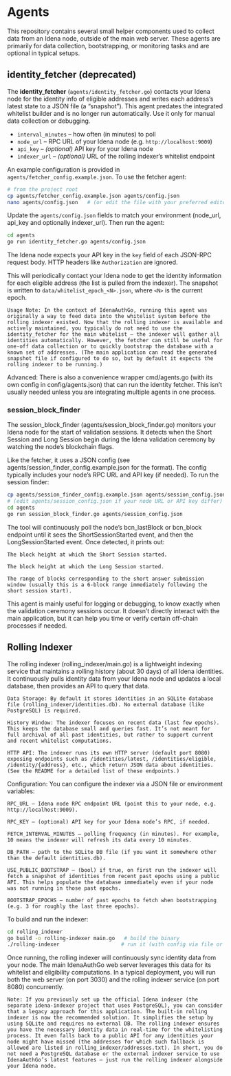# Agents

This repository contains several small helper components used to collect data from an Idena node, outside of the main web server. These agents are primarily for data collection, bootstrapping, or monitoring tasks and are optional in typical setups.

## identity_fetcher (deprecated)

The **identity_fetcher** (`agents/identity_fetcher.go`) contacts your Idena node for the identity info of eligible addresses and writes each address’s latest state to a JSON file (a “snapshot”). This agent predates the integrated whitelist builder and is no longer run automatically. Use it only for manual data collection or debugging.

- `interval_minutes` – how often (in minutes) to poll
- `node_url` – RPC URL of your Idena node (e.g. `http://localhost:9009`)
- `api_key` – *(optional)* API key for your Idena node
- `indexer_url` – *(optional)* URL of the rolling indexer’s whitelist endpoint

An example configuration is provided in `agents/fetcher_config.example.json`. To use the fetcher agent:

```bash
# from the project root
cp agents/fetcher_config.example.json agents/config.json
nano agents/config.json   # (or edit the file with your preferred editor)
```

Update the `agents/config.json` fields to match your environment (node_url, api_key and optionally indexer_url). Then run the agent:

```bash
cd agents
go run identity_fetcher.go agents/config.json
```

The Idena node expects your API key in the `key` field of each JSON-RPC request body. HTTP headers like `Authorization` are ignored.

This will periodically contact your Idena node to get the identity information for each eligible address (the list is pulled from the indexer). The snapshot is written to `data/whitelist_epoch_<N>.json`, where `<N>` is the current epoch.

    Usage Note: In the context of IdenaAuthGo, running this agent was originally a way to feed data into the whitelist system before the rolling indexer existed. Now that the rolling indexer is available and actively maintained, you typically do not need to use the identity_fetcher for the main whitelist – the indexer will gather all identities automatically. However, the fetcher can still be useful for one-off data collection or to quickly bootstrap the database with a known set of addresses. (The main application can read the generated snapshot file if configured to do so, but by default it expects the rolling indexer to be running.) 

Advanced: There is also a convenience wrapper cmd/agents.go (with its own config in config/agents.json) that can run the identity fetcher. This isn’t usually needed unless you are integrating multiple agents in one process.

### session_block_finder

The session_block_finder (agents/session_block_finder.go) monitors your Idena node for the start of validation sessions. It detects when the Short Session and Long Session begin during the Idena validation ceremony by watching the node’s blockchain flags.

Like the fetcher, it uses a JSON config (see agents/session_finder_config.example.json for the format). The config typically includes your node’s RPC URL and API key (if needed). To run the session finder:

```bash
cp agents/session_finder_config.example.json agents/session_config.json
# (edit agents/session_config.json if your node URL or API key differ)
cd agents
go run session_block_finder.go agents/session_config.json
```

The tool will continuously poll the node’s bcn_lastBlock or bcn_block endpoint until it sees the ShortSessionStarted event, and then the LongSessionStarted event. Once detected, it prints out:

    The block height at which the Short Session started.

    The block height at which the Long Session started.

    The range of blocks corresponding to the short answer submission window (usually this is a 6-block range immediately following the short session start).

This agent is mainly useful for logging or debugging, to know exactly when the validation ceremony sessions occur. It doesn’t directly interact with the main application, but it can help you time or verify certain off-chain processes if needed.

## Rolling Indexer

The rolling indexer (rolling_indexer/main.go) is a lightweight indexing service that maintains a rolling history (about 30 days) of all Idena identities. It continuously pulls identity data from your Idena node and updates a local database, then provides an API to query that data.

    Data Storage: By default it stores identities in an SQLite database file (rolling_indexer/identities.db). No external database (like PostgreSQL) is required.

    History Window: The indexer focuses on recent data (last few epochs). This keeps the database small and queries fast. It’s not meant for full archival of all past identities, but rather to support current and recent whitelist computations.

    HTTP API: The indexer runs its own HTTP server (default port 8080) exposing endpoints such as /identities/latest, /identities/eligible, /identity/{address}, etc., which return JSON data about identities. (See the README for a detailed list of these endpoints.)

Configuration: You can configure the indexer via a JSON file or environment variables:

    RPC_URL – Idena node RPC endpoint URL (point this to your node, e.g. http://localhost:9009).

    RPC_KEY – (optional) API key for your Idena node’s RPC, if needed.

    FETCH_INTERVAL_MINUTES – polling frequency (in minutes). For example, 10 means the indexer will refresh its data every 10 minutes.

    DB_PATH – path to the SQLite DB file (if you want it somewhere other than the default identities.db).

    USE_PUBLIC_BOOTSTRAP – (bool) if true, on first run the indexer will fetch a snapshot of identities from recent past epochs using a public API. This helps populate the database immediately even if your node was not running in those past epochs.

    BOOTSTRAP_EPOCHS – number of past epochs to fetch when bootstrapping (e.g. 3 for roughly the last three epochs).

To build and run the indexer:

```bash
cd rolling_indexer
go build -o rolling-indexer main.go   # build the binary
./rolling-indexer                    # run it (with config via file or env as described)
```

Once running, the rolling indexer will continuously sync identity data from your node. The main IdenaAuthGo web server leverages this data for its whitelist and eligibility computations. In a typical deployment, you will run both the web server (on port 3030) and the rolling indexer service (on port 8080) concurrently.

    Note: If you previously set up the official Idena indexer (the separate idena-indexer project that uses PostgreSQL), you can consider that a legacy approach for this application. The built-in rolling indexer is now the recommended solution. It simplifies the setup by using SQLite and requires no external DB. The rolling indexer ensures you have the necessary identity data in real-time for the whitelisting process. It even falls back to a public API for any identities your node might have missed (the addresses for which such fallback is allowed are listed in rolling_indexer/addresses.txt). In short, you do not need a PostgreSQL database or the external indexer service to use IdenaAuthGo’s latest features – just run the rolling indexer alongside your Idena node.

